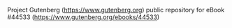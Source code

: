 Project Gutenberg (https://www.gutenberg.org) public repository for eBook #44533 (https://www.gutenberg.org/ebooks/44533)
